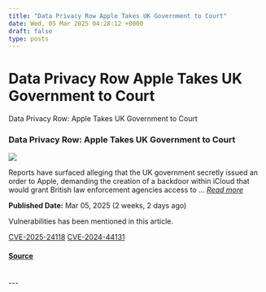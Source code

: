 ```yaml
---
title: "Data Privacy Row Apple Takes UK Government to Court"
date: Wed, 05 Mar 2025 04:28:12 +0000
draft: false
type: posts
---
```

# Data Privacy Row Apple Takes UK Government to Court





 Data Privacy Row: Apple Takes UK Government to Court 

### Data Privacy Row: Apple Takes UK Government to Court

![](https://upload.cvefeed.io/news/33485/thumbnail.jpg)

Reports have surfaced alleging that the UK government secretly issued an order to Apple, demanding the creation of a backdoor within iCloud that would grant British law enforcement agencies access to ... [_Read more_](https://securityonline.info/data-privacy-row-apple-takes-uk-government-to-court/)

**Published Date:** Mar 05, 2025 (2 weeks, 2 days ago)

Vulnerabilities has been mentioned in this article.

[CVE-2025-24118](https://cvefeed.io/vuln/detail/CVE-2025-24118) [CVE-2024-44131](https://cvefeed.io/vuln/detail/CVE-2024-44131)

#### [Source](https://securityonline.info/data-privacy-row-apple-takes-uk-government-to-court/)

<br/>
---
